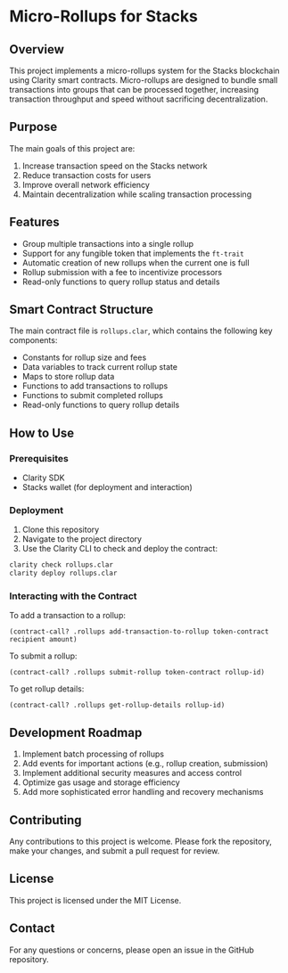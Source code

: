 # Micro-Rollups for Stacks

## Overview

This project implements a micro-rollups system for the Stacks blockchain using Clarity smart contracts. Micro-rollups are designed to bundle small transactions into groups that can be processed together, increasing transaction throughput and speed without sacrificing decentralization.

## Purpose

The main goals of this project are:

1. Increase transaction speed on the Stacks network
2. Reduce transaction costs for users
3. Improve overall network efficiency
4. Maintain decentralization while scaling transaction processing

## Features

- Group multiple transactions into a single rollup
- Support for any fungible token that implements the `ft-trait`
- Automatic creation of new rollups when the current one is full
- Rollup submission with a fee to incentivize processors
- Read-only functions to query rollup status and details

## Smart Contract Structure

The main contract file is `rollups.clar`, which contains the following key components:

- Constants for rollup size and fees
- Data variables to track current rollup state
- Maps to store rollup data
- Functions to add transactions to rollups
- Functions to submit completed rollups
- Read-only functions to query rollup details

## How to Use

### Prerequisites

- Clarity SDK
- Stacks wallet (for deployment and interaction)

### Deployment

1. Clone this repository
2. Navigate to the project directory
3. Use the Clarity CLI to check and deploy the contract:

```bash
clarity check rollups.clar
clarity deploy rollups.clar
```

### Interacting with the Contract

To add a transaction to a rollup:

```clarity
(contract-call? .rollups add-transaction-to-rollup token-contract recipient amount)
```

To submit a rollup:

```clarity
(contract-call? .rollups submit-rollup token-contract rollup-id)
```

To get rollup details:

```clarity
(contract-call? .rollups get-rollup-details rollup-id)
```

## Development Roadmap

1. Implement batch processing of rollups
2. Add events for important actions (e.g., rollup creation, submission)
3. Implement additional security measures and access control
4. Optimize gas usage and storage efficiency
5. Add more sophisticated error handling and recovery mechanisms

## Contributing

Any contributions to this project is welcome. Please fork the repository, make your changes, and submit a pull request for review.

## License

This project is licensed under the MIT License.

## Contact

For any questions or concerns, please open an issue in the GitHub repository.
